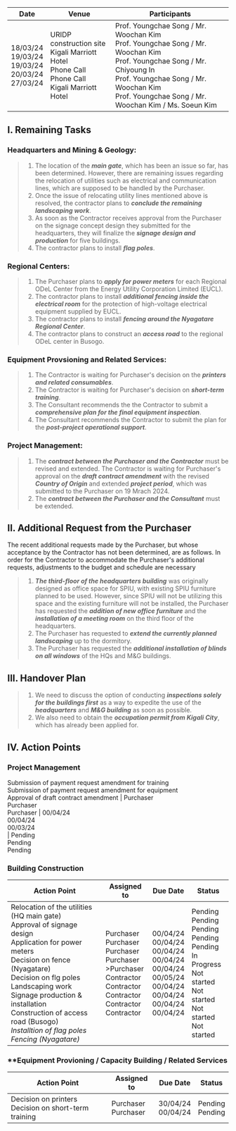Date | Venue | Participants 
-----|-------|--------------
18/03/24</br>19/03/24</br>19/03/24</br>20/03/24</br>27/03/24 | URIDP construction site </br>Kigali Marriott Hotel</br>Phone Call</br>Phone Call</br>Kigali Marriott Hotel | Prof. Youngchae Song / Mr. Woochan Kim</br>Prof. Youngchae Song / Mr. Woochan Kim</br>Prof. Youngchae Song / Mr. Chiyoung In </br>Prof. Youngchae Song / Mr. Woochan Kim</br>Prof. Youngchae Song / Mr. Woochan Kim / Ms. Soeun Kim 

## **I. Remaining Tasks**
### **Headquarters and Mining & Geology:**
>1. The location of the ***main gate***, which has been an issue so far, has been determined. However, there are remaining issues regarding the relocation of utilities such as electrical and communication lines, which are supposed to be handled by the Purchaser.
>2. Once the issue of relocating utility lines mentioned above is resolved, the contractor plans to ***conclude the remaining landscaping work***.
>3. As soon as the Contractor receives approval from the Purchaser on the signage concept design they submitted for the headquarters, they will finalize the ***signage design and production*** for five buildings.
>4. The contractor plans to install ***flag poles***.
### **Regional Centers:**
>1. The Purchaser plans to ***apply for power meters*** for each Regional ODeL Center from the Energy Utility Corporation Limited (EUCL).
>2. The contractor plans to install ***additional fencing inside the electrical room*** for the protection of high-voltage electrical equipment supplied by EUCL.
>3. The contractor plans to install ***fencing around the Nyagatare Regional Center***.
>4. The contractor plans to construct an ***access road*** to the regional ODeL center in Busogo.
### **Equipment Provsioning and Related Services:**
>1. The Contractor is waiting for Purchaser's decision on the ***printers and related consumables***.
>2. The Contractor is waiting for Purchaser's decision on ***short-term training***.
>3. The Consultant recommends the the Contractor to submit a ***comprehensive plan for the final equipment inspection***.
>4. The Consultant recommends the Contractor to submit the plan for the ***post-project operational support***.
### **Project Management:**
>1. The ***contract between the Purchaser and the Contractor*** must be revised and extended. The Contractor is waiting for Purchaser's approval on the ***draft contract amendment*** with the revised ***Country of Origin*** and extended ***project period***, which was submitted to the Purchaser on 19 Mrach 2024. 
>2. The ***contract between the Purchaser and the Consultant*** must be extended.
## **II. Additional Request from the Purchaser**
The recent additional requests made by the Purchaser, but whose acceptance by the Contractor has not been determined, are as follows. In order for the Contractor to accommodate the Purchaser's additional requests, adjustments to the budget and schedule are necessary
>1. ***The third-floor of the headquarters building*** was originally designed as office space for SPIU, with existing SPIU furniture planned to be used. However, since SPIU will not be utilizing this space and the existing furniture will not be installed, the Purchaser has requested the ***addition of new office furniture*** and the ***installation of a meeting room*** on the third floor of the headquarters.
>2. The Purchaser has requested to ***extend the currently planned landscaping*** up to the dormitory.
>3. The Purchaser has requested the ***additional installation of blinds on all windows*** of the HQs and M&G buildings.
## **III. Handover Plan**
>1. We need to discuss the option of conducting ***inspections solely for the buildings first*** as a way to expedite the use of the ***headquarters*** and ***M&G building*** as soon as possible.
>2. We also need to obtain the ***occupation permit from Kigali City***, which has already been applied for.
## **IV. Action Points**
### **Project Management**
Submission of payment request amendment for training</br>Submission of payment request amendment for equipment</br>Approval of draft contract amendment | Purchaser</br>Purchaser</br>Purchaser | 00/04/24</br>00/04/24</br>00/03/24</br> | Pending</br>Pending</br>Pending

### **Building Construction**
Action Point | Assigned to | Due Date | Status
-------------|-------------|----------|--------
Relocation of the utilities (HQ main gate)</br>Approval of signage design</br>Application for power meters</br>Decision on fence (Nyagatare)</br>Decision on flg poles</br>Landscaping work</br>Signage production & installation</br>Construction of access road (Busogo)</br>*Installtion of flag poles*</br>*Fencing (Nyagatare)* | Purchaser</br>Purchaser</br>Purchaser</br>Purchaser</br>>Purchaser</br>Contractor</br>Contractor</br>Contractor</br>Contractor</br>Contractor | 00/04/24</br>00/04/24</br>00/04/24</br>00/04/24</br>00/04/24</br>00/05/24</br>00/04/24</br>00/04/24</br>00/04/24</br>00/04/24 | Pending</br>Pending</br>Pending</br>Pending</br>Pending</br>In Progress</br>Not started</br>Not started</br>Not started</br>Not started

### **Equipment Provioning / Capacity Building / Related Services
Action Point | Assigned to | Due Date | Status
-------------|-------------|----------|--------
Decision on printers</br>Decision on short-term training | Purchaser</br>Purchaser | 30/04/24</br>00/04/24</br> | Pending</br>Pending
